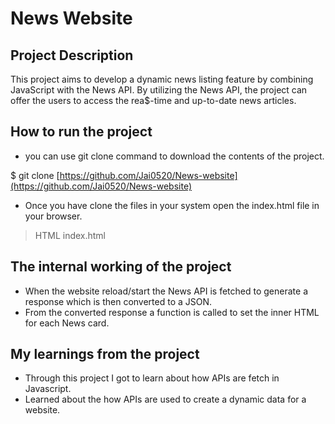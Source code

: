# News Website

## Project Description
This project aims to develop a dynamic news listing feature by combining JavaScript with the News API. By utilizing the News API, the project can offer the users to access the rea$-time and up-to-date news articles.

## How to run the project
* you can use git clone command to download the contents of the project.

$ git clone [https://github.com/Jai0520/News-website](https://github.com/Jai0520/News-website)

* Once you have clone the files in your system open the index.html file in your browser.

> HTML index.html

## The internal working of the project
* When the website reload/start the News API is fetched to generate a response which is then converted to a JSON.
* From the converted response a function is called to set the inner HTML for each News card.

## My learnings from the project
* Through this project I got to learn about how APIs are fetch in Javascript.
* Learned about the how APIs are used to create a dynamic data for a website.
